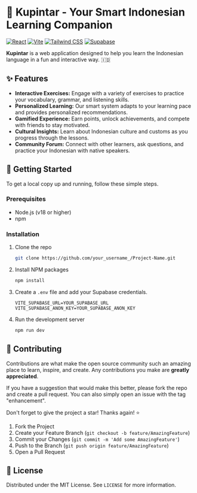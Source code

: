 # 🚀 Kupintar - Your Smart Indonesian Learning Companion

[![React](https://img.shields.io/badge/react-%2320232a.svg?style=for-the-badge&logo=react&logoColor=%2361DAFB)](https://reactjs.org/)
[![Vite](https://img.shields.io/badge/vite-%23646CFF.svg?style=for-the-badge&logo=vite&logoColor=white)](https://vitejs.dev/)
[![Tailwind CSS](https://img.shields.io/badge/tailwind_css-%2338B2AC.svg?style=for-the-badge&logo=tailwind-css&logoColor=white)](https://tailwindcss.com/)
[![Supabase](https://img.shields.io/badge/supabase-%233ECF8E.svg?style=for-the-badge&logo=supabase&logoColor=white)](https://supabase.io/)

**Kupintar** is a web application designed to help you learn the Indonesian language in a fun and interactive way. 🇮🇩

## ✨ Features

*   **Interactive Exercises:** Engage with a variety of exercises to practice your vocabulary, grammar, and listening skills.
*   **Personalized Learning:** Our smart system adapts to your learning pace and provides personalized recommendations.
*   **Gamified Experience:** Earn points, unlock achievements, and compete with friends to stay motivated.
*   **Cultural Insights:** Learn about Indonesian culture and customs as you progress through the lessons.
*   **Community Forum:** Connect with other learners, ask questions, and practice your Indonesian with native speakers.

## 🚀 Getting Started

To get a local copy up and running, follow these simple steps.

### Prerequisites

*   Node.js (v18 or higher)
*   npm

### Installation

1.  Clone the repo
    ```sh
    git clone https://github.com/your_username_/Project-Name.git
    ```
2.  Install NPM packages
    ```sh
    npm install
    ```
3.  Create a `.env` file and add your Supabase credentials.
    ```
    VITE_SUPABASE_URL=YOUR_SUPABASE_URL
    VITE_SUPABASE_ANON_KEY=YOUR_SUPABASE_ANON_KEY
    ```
4.  Run the development server
    ```sh
    npm run dev
    ```

## 🤝 Contributing

Contributions are what make the open source community such an amazing place to learn, inspire, and create. Any contributions you make are **greatly appreciated**.

If you have a suggestion that would make this better, please fork the repo and create a pull request. You can also simply open an issue with the tag "enhancement".

Don't forget to give the project a star! Thanks again! ⭐

1.  Fork the Project
2.  Create your Feature Branch (`git checkout -b feature/AmazingFeature`)
3.  Commit your Changes (`git commit -m 'Add some AmazingFeature'`)
4.  Push to the Branch (`git push origin feature/AmazingFeature`)
5.  Open a Pull Request

## 📜 License

Distributed under the MIT License. See `LICENSE` for more information.

